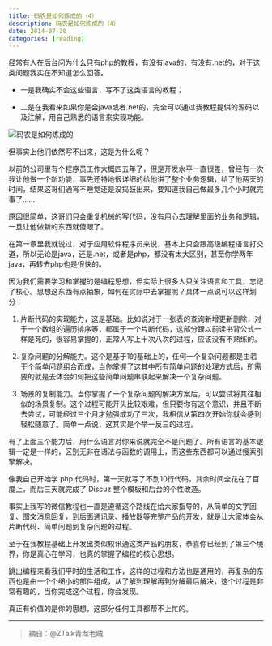 ```yaml
---
title: 码农是如何炼成的（4）
description: 码农是如何炼成的（4）
date: 2014-07-30
categories: [reading]
---
```



经常有人在后台问为什么只有php的教程，有没有java的，有没有.net的，对于这类问题我实在不知道怎么回答。

* 一是我确实不会这些语言，写不了这类语言的教程；

* 二是在我看来如果你是会java或者.net的，完全可以通过我教程提供的源码以及注解，用自己熟悉的语言来实现功能。

![码农是如何炼成的](/images/posts/2014-07-30-code-famer.jpg)

但事实上他们依然写不出来，这是为什么呢？

以前的公司里有个程序员工作大概四五年了，但是开发水平一直很差，曾经有一次我让他做一个新功能，事先还特地很详细的给他讲了整个业务逻辑，给了他两天的时间，结果这哥们通宵不睡觉还是没捣鼓出来，要知道我自己做最多几个小时就完事了……

原因很简单，这哥们只会重复机械的写代码，没有用心去理解里面的业务和逻辑，一旦让他做新的东西就傻眼了。

在第一章里我就说过，对于应用软件程序员来说，基本上只会跟高级编程语言打交道，所以无论是java，还是.net，或者是php，都没有太大区别，甚至你学两年java，再转去php也是很快的。

因为我们需要学习和掌握的是编程思想，但实际上很多人只关注语言和工具，忘记了核心。思想这东西有点抽象，如何在实际中去掌握呢？具体一点说可以这样划分：

1. 片断代码的实现能力，这是基础。比如说对于一张表的查询新增更新删除，对于一个数组的遍历排序等，都属于一个片断代码，这部分跟以前读书背公式一样是死的，很容易掌握的，正常人写上十次八次的过程，应该没有不熟练的。

2. 复杂问题的分解能力。这个是基于1的基础上的，任何一个复杂问题都是由若干个简单问题组合而成，当你掌握了这其中所有简单问题的处理方式后，所需要的就是去体会如何把这些简单问题串联起来解决一个复杂问题。

3. 场景的复制能力。当你掌握了一个复杂问题的解决方案后，可以尝试将其往相似的场景复制。这个过程可能开头比较艰难，但只要你有这个意识，并且不断去尝试，可能经过三个月才勉强成功了三次，我相信从第四次开始你就会感到轻松随意了。简单一点说，这其实是个举一反三的过程。

有了上面三个能力后，用什么语言对你来说就完全不是问题了。所有语言的基本逻辑一定是一样的，区别无非在语法与函数的调用上，而这些东西都可以通过搜索引擎解决。

像我自己开始学 php 代码时，第一天就写了不到10行代码，其余时间全花在了百度上，而后三天就完成了 Discuz 整个模板和后台的个性改造。

事实上我写的微信教程也一直是遵循这个路线在给大家指导的，从简单的文字回复、图文消息回复，到后面通讯录、播放器等完整产品的开发，就是让大家体会从片断代码、简单问题到复杂问题的过程。

至于在我教程基础上开发出类似校讯通这类产品的朋友，恭喜你已经到了第三个境界，你是真心在学习，也真的掌握了编程的核心思想。

跳出编程来看我们平时的生活和工作，这样的过程和方法也是通用的，再复杂的东西也是由一个个细小的部件组成，从了解到理解再到分解最后解决，这个过程是非常有趣的，当你完成这个过程，你会发现。

真正有价值的是你的思想，这部分任何工具都帮不上忙的。

---

>摘自：@ZTalk青龙老贼

